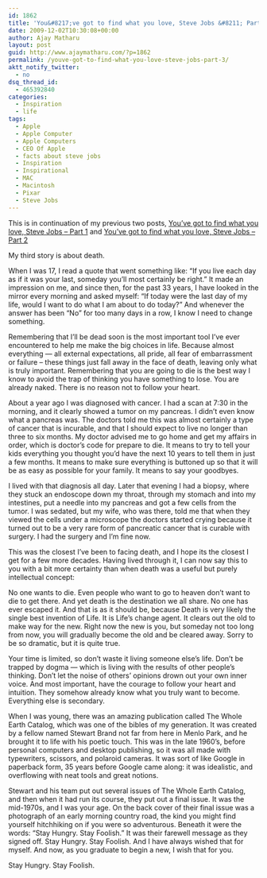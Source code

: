 ```yaml
---
id: 1862
title: 'You&#8217;ve got to find what you love, Steve Jobs &#8211; Part 3'
date: 2009-12-02T10:30:08+00:00
author: Ajay Matharu
layout: post
guid: http://www.ajaymatharu.com/?p=1862
permalink: /youve-got-to-find-what-you-love-steve-jobs-part-3/
aktt_notify_twitter:
  - no
dsq_thread_id:
  - 465392840
categories:
  - Inspiration
  - life
tags:
  - Apple
  - Apple Computer
  - Apple Computers
  - CEO Of Apple
  - facts about steve jobs
  - Inspiration
  - Inspirational
  - MAC
  - Macintosh
  - Pixar
  - Steve Jobs
---
```

This is in continuation of my previous two posts, [You&#8217;ve got to find what you love, Steve Jobs &#8211; Part 1](http://www.ajaymatharu.com/youve-got-to-find-what-you-love-steve-jobs-part-1/) and [You&#8217;ve got to find what you love, Steve Jobs &#8211; Part 2](http://www.ajaymatharu.com/youve-got-to-find-what-you-love-steve-jobs-part-2/)

My third story is about death.

When I was 17, I read a quote that went something like: &#8220;If you live each day as if it was your last, someday you&#8217;ll most certainly be right.&#8221; It made an impression on me, and since then, for the past 33 years, I have looked in the mirror every morning and asked myself: &#8220;If today were the last day of my life, would I want to do what I am about to do today?&#8221; And whenever the answer has been &#8220;No&#8221; for too many days in a row, I know I need to change something.

Remembering that I&#8217;ll be dead soon is the most important tool I&#8217;ve ever encountered to help me make the big choices in life. Because almost everything — all external expectations, all pride, all fear of embarrassment or failure &#8211; these things just fall away in the face of death, leaving only what is truly important. Remembering that you are going to die is the best way I know to avoid the trap of thinking you have something to lose. You are already naked. There is no reason not to follow your heart.

About a year ago I was diagnosed with cancer. I had a scan at 7:30 in the morning, and it clearly showed a tumor on my pancreas. I didn&#8217;t even know what a pancreas was. The doctors told me this was almost certainly a type of cancer that is incurable, and that I should expect to live no longer than three to six months. My doctor advised me to go home and get my affairs in order, which is doctor&#8217;s code for prepare to die. It means to try to tell your kids everything you thought you&#8217;d have the next 10 years to tell them in just a few months. It means to make sure everything is buttoned up so that it will be as easy as possible for your family. It means to say your goodbyes.

I lived with that diagnosis all day. Later that evening I had a biopsy, where they stuck an endoscope down my throat, through my stomach and into my intestines, put a needle into my pancreas and got a few cells from the tumor. I was sedated, but my wife, who was there, told me that when they viewed the cells under a microscope the doctors started crying because it turned out to be a very rare form of pancreatic cancer that is curable with surgery. I had the surgery and I&#8217;m fine now.

This was the closest I&#8217;ve been to facing death, and I hope its the closest I get for a few more decades. Having lived through it, I can now say this to you with a bit more certainty than when death was a useful but purely intellectual concept:

No one wants to die. Even people who want to go to heaven don&#8217;t want to die to get there. And yet death is the destination we all share. No one has ever escaped it. And that is as it should be, because Death is very likely the single best invention of Life. It is Life&#8217;s change agent. It clears out the old to make way for the new. Right now the new is you, but someday not too long from now, you will gradually become the old and be cleared away. Sorry to be so dramatic, but it is quite true.

Your time is limited, so don&#8217;t waste it living someone else&#8217;s life. Don&#8217;t be trapped by dogma — which is living with the results of other people&#8217;s thinking. Don&#8217;t let the noise of others&#8217; opinions drown out your own inner voice. And most important, have the courage to follow your heart and intuition. They somehow already know what you truly want to become. Everything else is secondary.

When I was young, there was an amazing publication called The Whole Earth Catalog, which was one of the bibles of my generation. It was created by a fellow named Stewart Brand not far from here in Menlo Park, and he brought it to life with his poetic touch. This was in the late 1960&#8217;s, before personal computers and desktop publishing, so it was all made with typewriters, scissors, and polaroid cameras. It was sort of like Google in paperback form, 35 years before Google came along: it was idealistic, and overflowing with neat tools and great notions.

Stewart and his team put out several issues of The Whole Earth Catalog, and then when it had run its course, they put out a final issue. It was the mid-1970s, and I was your age. On the back cover of their final issue was a photograph of an early morning country road, the kind you might find yourself hitchhiking on if you were so adventurous. Beneath it were the words: &#8220;Stay Hungry. Stay Foolish.&#8221; It was their farewell message as they signed off. Stay Hungry. Stay Foolish. And I have always wished that for myself. And now, as you graduate to begin a new, I wish that for you.

Stay Hungry. Stay Foolish.